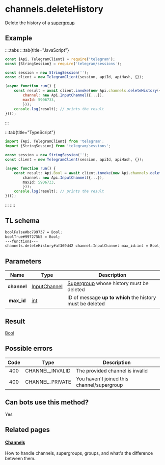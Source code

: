 # channels.deleteHistory

Delete the history of a [supergroup](https://core.telegram.org/api/channel)

## Example

::::tabs
:::tab{title="JavaScript"}

```js
const {Api, TelegramClient} = require('telegram');
const {StringSession} = require('telegram/sessions');

const session = new StringSession('');
const client = new TelegramClient(session, apiId, apiHash, {});

(async function run() {
    const result = await client.invoke(new Api.channels.deleteHistory({
		channel: new Api.InputChannel({...}),
		maxId: 5906733,
		}));
    console.log(result); // prints the result
})();

```

:::

:::tab{title="TypeScript"}

```ts
import {Api, TelegramClient} from 'telegram';
import {StringSession} from 'telegram/sessions';

const session = new StringSession('');
const client = new TelegramClient(session, apiId, apiHash, {});

(async function run() {
    const result: Api.Bool = await client.invoke(new Api.channels.deleteHistory({
		channel: new Api.InputChannel({...}),
		maxId: 5906733,
		}));
    console.log(result); // prints the result
})();

```

:::
::::

## TL schema

```txt
boolFalse#bc799737 = Bool;
boolTrue#997275b5 = Bool;
---functions---
channels.deleteHistory#af369d42 channel:InputChannel max_id:int = Bool;
```

## Parameters

|    Name     | Type                                                        | Description                                                                       |
| :---------: | ----------------------------------------------------------- | --------------------------------------------------------------------------------- |
| **channel** | [InputChannel](https://core.telegram.org/type/InputChannel) | [Supergroup](https://core.telegram.org/api/channel) whose history must be deleted |
| **max_id**  | [int](https://core.telegram.org/type/int)                   | ID of message **up to which** the history must be deleted                         |

## Result

[Bool](https://core.telegram.org/type/Bool)

## Possible errors

| Code | Type            | Description                                |
| :--: | --------------- | ------------------------------------------ |
| 400  | CHANNEL_INVALID | The provided channel is invalid            |
| 400  | CHANNEL_PRIVATE | You haven't joined this channel/supergroup |

## Can bots use this method?

Yes

## Related pages

#### [Channels](https://core.telegram.org/api/channel)

How to handle channels, supergroups, groups, and what's the difference between them.
